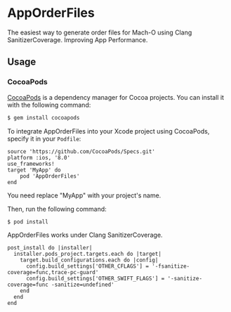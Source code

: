 # AppOrderFiles

The easiest way to generate order files for Mach-O using Clang SanitizerCoverage. Improving App Performance.

## Usage

### CocoaPods

[CocoaPods](http://cocoapods.org) is a dependency manager for Cocoa projects. You can install it with the following command:

```bash
$ gem install cocoapods
```

To integrate AppOrderFiles into your Xcode project using CocoaPods, specify it in your `Podfile`:


```
source 'https://github.com/CocoaPods/Specs.git'
platform :ios, '8.0'
use_frameworks!
target 'MyApp' do
	pod 'AppOrderFiles'
end
```

You need replace "MyApp" with your project's name.

Then, run the following command:

```bash
$ pod install
```

AppOrderFiles works under Clang SanitizerCoverage.

```
post_install do |installer|
  installer.pods_project.targets.each do |target|
    target.build_configurations.each do |config|
      config.build_settings['OTHER_CFLAGS'] = '-fsanitize-coverage=func,trace-pc-guard'
      config.build_settings['OTHER_SWIFT_FLAGS'] = '-sanitize-coverage=func -sanitize=undefined'
    end
  end
end
```